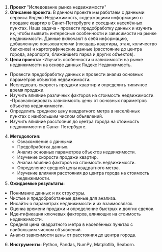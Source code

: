 1. **Проект** "Иследование рынка недвижимости"
2. **Описание проекта:**
    В данном проекте мы работаем с данными сервиса Яндекс Недвижимость, содержащими информацию о продаже квартир в Санкт-Петербурге и соседних населённых пунктах. Наша задача - провести предобработку данных и изучить их, чтобы выявить интересные особенности и зависимости на рынке недвижимости. Данные включают в себя информацию, добавленную пользователями (площадь квартиры, этаж, количество балконов) и картографические данные (расстояние до центра города, аэропорта, ближайшего парка и других объектов).
3. **Цели проекта:**
  -Изучить особенности и зависимости на рынке недвижимости на основе данных Яндекс Недвижимость.
 - Провести предобработку данных и провести анализ основных параметров объектов недвижимости.
 - Исследовать скорость продажи квартир и определить типичное время продажи.
 - Изучить влияние различных факторов на стоимость недвижимости.
 -Проанализировать зависимость цены от основных параметров объектов недвижимости.
- Определить среднюю цену квадратного метра в населённых пунктах с наибольшим числом объявлений.
- Изучить влияние расстояния до центра города на стоимость недвижимости в Санкт-Петербурге.
4. **Методология:**
    -	Ознакомление с данными.
    - Предобработка данных.
    - Анализ основных параметров объектов недвижимости.
    - Изучение скорости продажи квартир.
    - Анализ влияния факторов на стоимость недвижимости.
    - Определение средней цены квадратного метра.
    - Изучение влияния расстояния до центра города на стоимость недвижимости.
5. **Ожидаемые результаты:**
- Понимание данных и их структуры.
- Чистые и предобработанные данные для анализа.
- Инсайты о параметрах недвижимости и их взаимосвязях.
- Оценка времени продажи и определение быстрых и долгих сделок.
- Идентификация ключевых факторов, влияющих на стоимость недвижимости.
- Средняя цена квадратного метра в населённых пунктах с наибольшим числом объявлений.
- Анализ зависимости цены от расстояния до центра города.
6. **Инструменты:**
    Python, Pandas, NumPy, Matplotlib, Seaborn.

